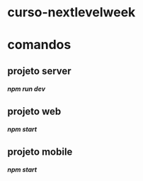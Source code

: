 # curso-nextlevelweek

# comandos

## projeto server
##### npm run dev

## projeto web
##### npm start

## projeto mobile
##### npm start


